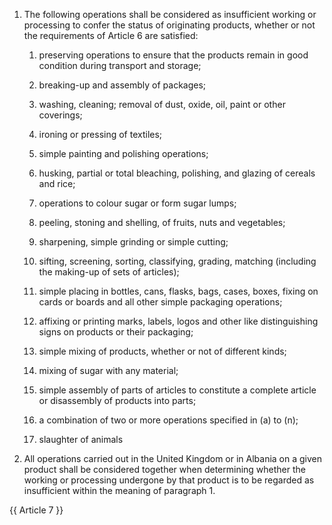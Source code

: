 1. The following operations shall be considered as insufficient working or processing to confer the status of originating products, whether or not the requirements of Article 6 are satisfied:

   1. preserving operations to ensure that the products remain in good condition during transport and storage;

   2. breaking-up and assembly of packages;

   3. washing, cleaning; removal of dust, oxide, oil, paint or other coverings;

   4. ironing or pressing of textiles;

   5. simple painting and polishing operations;

   6. husking, partial or total bleaching, polishing, and glazing of cereals and rice;

   7. operations to colour sugar or form sugar lumps;

   8. peeling, stoning and shelling, of fruits, nuts and vegetables;

   9. sharpening, simple grinding or simple cutting;

   10. sifting, screening, sorting, classifying, grading, matching (including the making-up of sets of articles);

   11. simple placing in bottles, cans, flasks, bags, cases, boxes, fixing on cards or boards and all other simple packaging operations;

   12. affixing or printing marks, labels, logos and other like distinguishing signs on products or their packaging;

   13. simple mixing of products, whether or not of different kinds;

   14. mixing of sugar with any material;

   15. simple assembly of parts of articles to constitute a complete article or disassembly of products into parts;

   16. a combination of two or more operations specified in (a) to (n);

   17. slaughter of animals

2.  All operations carried out in the United Kingdom or in Albania on a given product shall be considered together when determining whether the working or processing undergone by that product is to be regarded as insufficient within the meaning of paragraph 1.

{{ Article 7 }}
